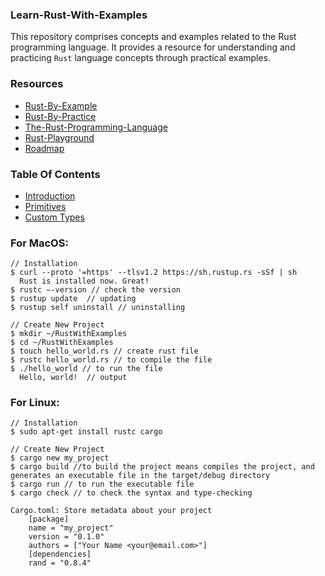 ### Learn-Rust-With-Examples
This repository comprises concepts and examples related to the Rust programming language. It provides a resource for understanding and practicing `Rust` language concepts through practical examples.

### Resources 
- [Rust-By-Example](https://doc.rust-lang.org/rust-by-example/index.html)
- [Rust-By-Practice](https://practice.rs/why-exercise.html)
- [The-Rust-Programming-Language](https://doc.rust-lang.org/book/title-page.html)
- [Rust-Playground](https://play.rust-lang.org/?version=stable&mode=debug&edition=2021)
- [Roadmap](https://roadmap.sh/rust)

### Table Of Contents
- [Introduction](https://github.com/jitendragangwar123/Learn-Rust-With-Examples/tree/main/Introduction)
- [Primitives]()
- [Custom Types]()



  
### For MacOS:
```shell
// Installation
$ curl --proto '=https' --tlsv1.2 https://sh.rustup.rs -sSf | sh
  Rust is installed now. Great!
$ rustc –-version // check the version
$ rustup update  // updating 
$ rustup self uninstall // uninstalling

// Create New Project
$ mkdir ~/RustWithExamples
$ cd ~/RustWithExamples
$ touch hello_world.rs // create rust file
$ rustc hello_world.rs // to compile the file
$ ./hello_world // to run the file
  Hello, world!  // output
```

### For Linux:
```shell
// Installation
$ sudo apt-get install rustc cargo

// Create New Project
$ cargo new my_project
$ cargo build //to build the project means compiles the project, and generates an executable file in the target/debug directory
$ cargo run // to run the executable file
$ cargo check // to check the syntax and type-checking

Cargo.toml: Store metadata about your project
    [package]
    name = "my_project"
    version = "0.1.0"
    authors = ["Your Name <your@email.com>"]
    [dependencies]
    rand = "0.8.4"
```

